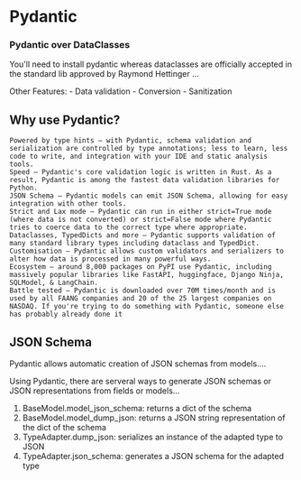 # Pydantic


### Pydantic over DataClasses

You'll need to install pydantic whereas dataclasses are officially accepted in the 
standard lib approved by Raymond Hettinger ...

Other Features:
    -  Data validation
    - Conversion
    - Sanitization



## Why use Pydantic?

    Powered by type hints — with Pydantic, schema validation and serialization are controlled by type annotations; less to learn, less code to write, and integration with your IDE and static analysis tools. 
    Speed — Pydantic's core validation logic is written in Rust. As a result, Pydantic is among the fastest data validation libraries for Python. 
    JSON Schema — Pydantic models can emit JSON Schema, allowing for easy integration with other tools. 
    Strict and Lax mode — Pydantic can run in either strict=True mode (where data is not converted) or strict=False mode where Pydantic tries to coerce data to the correct type where appropriate. 
    Dataclasses, TypedDicts and more — Pydantic supports validation of many standard library types including dataclass and TypedDict. 
    Customisation — Pydantic allows custom validators and serializers to alter how data is processed in many powerful ways. 
    Ecosystem — around 8,000 packages on PyPI use Pydantic, including massively popular libraries like FastAPI, huggingface, Django Ninja, SQLModel, & LangChain. 
    Battle tested — Pydantic is downloaded over 70M times/month and is used by all FAANG companies and 20 of the 25 largest companies on NASDAQ. If you're trying to do something with Pydantic, someone else has probably already done it



## JSON Schema

Pydantic allows automatic creation of JSON schemas from models....

Using Pydantic, there are serveral ways to generate JSON schemas or JSON representations from fields or models...

1. BaseModel.model_json_schema: returns a dict of the schema
2. BaseModel.model_dump_json: returns a JSON string representation of the dict of the schema
3. TypeAdapter.dump_json: serializes an instance of the adapted type to JSON
4. TypeAdapter.json_schema: generates a JSON schema for the adapted type



